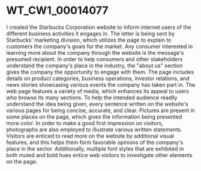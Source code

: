 # WT_CW1_00014077
I created the Starbucks Corporation website to inform internet users of the different business activities it engages in. The letter is being sent by Starbucks' marketing division, which utilizes the page to explain to customers the company's goals for the market. Any consumer interested in learning more about the company through the website is the message's presumed recipient. In order to help consumers and other stakeholders understand the company's place in the industry, the "about us" section gives the company the opportunity to engage with them. The page includes details on product categories, business operations, investor relations, and news stories showcasing various events the company has taken part in. The web page features a variety of media, which enhances its appeal to users who browse its many sections. To help the intended audience readily understand the idea being given, every sentence written on the website's various pages for being concise, accurate, and clear. Pictures are present in some places on the page, which gives the information being presented more color. In order to make a good first impression on visitors, photographs are also employed to illustrate various written statements. Visitors are enticed to read more on the website by additional visual features, and this helps them form favorable opinions of the company's place in the sector. Additionally, multiple font styles that are exhibited in both muted and bold hues entice web visitors to investigate other elements on the page.
